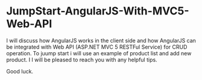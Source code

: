 # JumpStart-AngularJS-With-MVC5-Web-API
 I will discuss how AngularJS works in the client side and how AngularJS can be integrated with Web API (ASP.NET MVC 5 RESTFul Service) for CRUD operation.
 To juump start i will use an example of product list and add new product.
 I
 I will be pleased to reach you with any helpful tips.
 
 Good luck.
